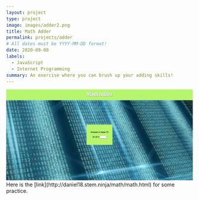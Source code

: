 ```yaml
---
layout: project
type: project
image: images/adder2.png
title: Math Adder
permalink: projects/adder
# All dates must be YYYY-MM-DD format!
date: 2020-09-08
labels:
  - JavaScript
  - Internet Programming
summary: An exercise where you can brush up your adding skills!
---
```


<img class="ui image" src="../images/adder.png">
Here is the [link](http://daniel18.stem.ninja/math/math.html) for some practice.
